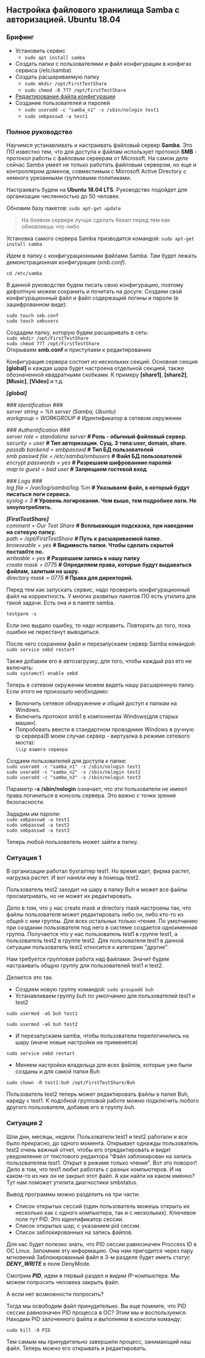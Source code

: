 ## Настройка файлового хранилища Samba с авторизацией. Ubuntu 18.04
### Брифинг  
+ Установить сервис
  + ```sudo apt install samba```
+ Создать папки с пользователями и файл конфигурации в конфигах сервиса (/etc/samba)
+ Создать расшариваемую папку
  + ```sudo mkdir /opt/FirstTestShare```
  + ```sudo chmod -R 777 /opt/FirstTestShare```
+ [Редактирование файла конфигурации](#link)  
+ Создание пользователей и паролей
  + ```sudo useradd -c "samba_n1" -s /sbin/nologin test1```
  + ```sudo smbpasswd -a test1```

### Полное руководство  

Научимся устанавливать и настраивать файловый сервер **Samba**. Это ПО известно тем, что для доступа к файлам использует протокол **SMB** - протокол работы с файловым серверам от Microsoft. На самом деле сейчас Samba умеет не только работать файловым сервером, но еще и контроллером доменов, совместимым с Microsoft Active Directory с немного урезанными групповыми политиками.

Настраивать будем на **Ubuntu 18.04 LTS**. Руководство подойдет для организации численностью до 50 человек.

Обновим базу пакетов:
```sudo apt-get update ```

>На боевом сервере лучше сделать бекап перед тем как обновляешь что-либо

Установка самого сервера Samba призводится командой:
```sudo apt-get install samba ```

Идем в папку с конфигурационными файлами Samba. Там будет лежать демонстрационная конфигурация (*smb.conf*).

```cd /etc/samba ```

В данной руководстве будем писать свою конфигурацию, поэтому дефолтную можем сохранить и почитать на досуге.
Создаем свой конфигурационный файл и файл содержащий логины и пароли (в зашифрованном виде):

```sudo touch smb.conf```<br>
```sudo touch smbusers```

Создадим папку, которую будем расшаривать в сеть:<br>
```sudo mkdir /opt/FirstTestShare ```<br>
```sudo chmod 777 /opt/FirstTestShare```<br>
 <a name="link"></a>
Открываем **smb.conf** и приступаем к редактированию<br>

Конфигурация сервера состоит из нескольких секций. Основная секция **[global]** и каждая шара будет настроена отдельной секцией, также обозначенной квадратными скобками. К примеру **[share1]**, **[share2]**, **[Music]**, **[Video]** и т.д.<br>

***[global]***

*### Identification ###*  
*server string = %h server (Samba, Ubuntu)*     
*workgroup = WORKGROUP* # Идентификатор в сетевом окружении<br>  

*### Authentification ###*  
*server role = standalone server* **# Роль - обычный файловый сервер.**   
*security = user* **# Тип авторизации. Сущ. 3 типа:user, domain, share.**      
*passdb backend = smbpasswd* **# Тип БД пользователей**   
*smb passwd file = /etc/samba/smbusers* **# Файл БД пользователей**    
*encrypt passwords = yes*               **#  Разрешаем шифрованние паролей**    
*map to guest = bad user*               **# Запрещаем гостевой вход**   

*### Logs ###*  
*log file = /var/log/samba/log.%m* **# Указываем файл, в который будут писаться логи сервиса.**    
*syslog = 3* **# Уровень логирования. Чем выше, тем подробнее логи. Не злоупотреблять.**  

***[FirstTestShare]***  
*comment = Our Test Share* **# Всплывающая подсказка, при наведении на  сетевую папку.**   
*path = /opt/FirstTestShare* **# Путь к расшариваемой папке.**    
*browseable = yes* **# Видимость папки. Чтобы сделать скрытой поставбте no.**    
*writeable = yes* **# Разрешаем запись в нашу папку**    
*create mask = 0775* **# Определяем права, которые будут выдаваться файлам, залитым на шару.**    
*directory mask = 0775* **# Права для директорий.**

Перед тем как запускать сервис, надо проверить конфигурационный файл на корректность. У многих развитых пакетов ПО есть утилита для такой задачи. Есть она и в пакете samba.

```testparm -s``` 

Если оно выдало ошибку, то надо исправить. Повторять до того, пока ошибки не перестанут выводиться.

После чего сохраняем файл и перезапускаем сервер Samba командой:    
```sudo service smbd restart ``` <br>

Также добавим его в автозагрузку, для того, чтобы каждый раз его не включать:  
```sudo systemctl enable smbd``` <br>   
 
 Теперь в сетевом окружении можем видеть нашу расшаренную папку. Если этого не произошло необходимо:
 + Включить сетевое обнаружение и общий доступ к папкам на Windows.  
 + Включить протокол smb1 в компонентах Windows(для старых машин).
 + Попробовать ввести в стандартном проводнике Windows в ручную ip сервера(В моем случае сервер - виртуалка в режиме сетевого моста):  
 ```\\ip вашего сервера```
 
 Создаем пользователей для доступа к папке:  
 ```sudo useradd -c "samba_n1" -s /sbin/nologin test1```  
 ```sudo useradd -c "samba_n2" -s /sbin/nologin test2```  
 ```sudo useradd -c "samba_n3" -s /sbin/nologin test3```
 
 Параметр **-s /sbin/nologin** означает, что эти пользователи не имеют права логиниться в консоль сервера. Это важно с точки зрения безопасности.  
   
 Зададим им пароли:  
 ```sudo smbpasswd -a test1 ```  
 ```sudo smbpasswd -a test2 ```  
 ```sudo smbpasswd -a test3 ```  
 
 Теперь любой пользователь может зайти в папку.
 
 ### Cитуация 1


 В организации работал бухгалтер test1. Но время идет, фирма растет, нагрузка растет. И вот наняли ему в помощь test2.

Пользователь test2 заходит на шару в папку Buh и может все файлы просматривать, но не может их редактировать.
 
Дело в том, что у нас create mask и directory mask настроены так, что файлы пользователя может редактировать либо он, либо кто-то из общей с ним группы. Для всех остальных только чтение. По умолчанию при создании пользователя под него в системе создается одноименная группа.  Получается что у нас пользователь test1 в группе test1, а пользователь test2 в группе test2. Для пользователя test1 в данной ситуации пользователь test2 относится к категории "другие". 
 
Нам требуется групповая работа над файлами. Значит будем настраивать общую группу для пользователей test1 и test2.

Делается это так.

+ Создаем новую группу командой: ```sudo groupadd buh```
+ Устанавливаем группу buh по умолчанию для пользователей test1 и test2

```sudo usermod -aG buh test1```

```sudo usermod -aG buh test2```
   
+ И перезапускаем samba, чтобы пользователи перелогинились на шару (иначе новые настройки не применятся)

```sudo service smbd restart```

+ Меняем настройки владельца для всех файлов, которые уже были созданы и для самой папки Buh

```sudo chown -R test1:buh /opt/FirstTestShare/Buh``` 
 
Пользователь test2 теперь может редактировать файлы в папке Buh, наряду с test1. К подобной групповой работе можно подключить любого другого пользователя, добавив его в группу buh.

### Cитуация 2

Шли дни, месяцы, недели. Пользователи test1 и test2 работали и все было прекрасно, до одного момента. Открывает однажды пользователь test2 очень важный отчет, чтобы его отредактировать и видит уведомление от текстового редактора "Файл заблокирован на запись пользователем test1. Открыт в режиме только чтение". Вот это поворот! Дело в том, что test1 любит работать с разных компьютеров. И на каком-то из них он не закрыл этот файл. А как найти на каком именно? Тут нам поможет утилита диагностики  smbstatus.

Вывод программы можно разделить на три части:


+ Список открытых сессий (один пользователь можешь открыть их несколько как с одного компьютера, так и с нескольких). Ключевое поле тут PID. Это идентификатор сессии.
+ Список открытых шар, с указанием pid сессии. 
+ Список заблокированных на запись файлов.

Для нас будет полезно знать, что PID сессии равнозначен Proccess ID в ОС Linux. Запомним эту информацию. Она нам пригодится через пару мгновений Заблокированный файл в 3-м разделе будет иметь статус ***DENY_WRITE*** в поле DenyMode.


Смотрим ***PID***, идем в первый раздел и видим IP-компьютера. Мы можем попросить человека закрыть файл.

А если нет возможности попросить?

Тогда мы освободим файл принудительно. Вы еще помните, что PID сессии равнозначен PID процесса в ОС? Этим мы и воспользуемся. Находим PID залоченного файла и выполняем в консоли команду:

```sudo kill -9 PID```

Тем самым мы принудительно завершили процесс, занимающий наш файл. Теперь можно его открывать и редактировать.
